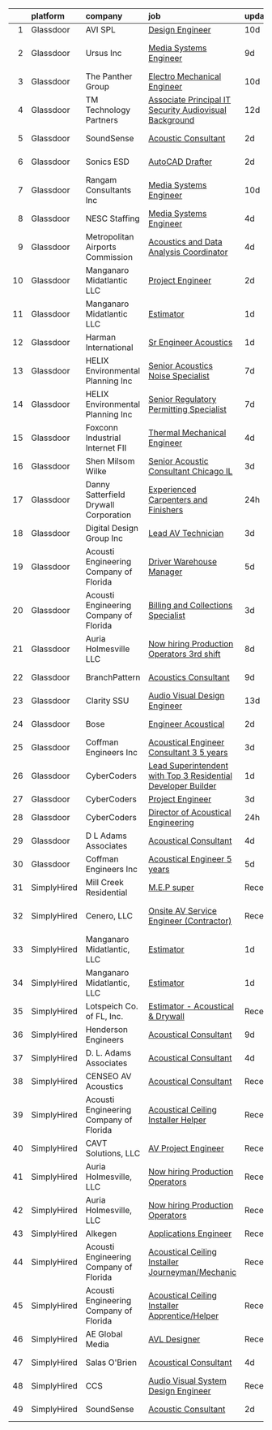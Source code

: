 

|    | platform    | company                                | job                                                                                                                                                                                                                                                                                                                                                                                                                                                                                                                                                                                                                                                                                                                                                                                                                                                                                                                                                                                                                                                                                                                                                                                                                                                                                                                                                                                                                           | update_time   | location                 |
|---:|:------------|:---------------------------------------|:------------------------------------------------------------------------------------------------------------------------------------------------------------------------------------------------------------------------------------------------------------------------------------------------------------------------------------------------------------------------------------------------------------------------------------------------------------------------------------------------------------------------------------------------------------------------------------------------------------------------------------------------------------------------------------------------------------------------------------------------------------------------------------------------------------------------------------------------------------------------------------------------------------------------------------------------------------------------------------------------------------------------------------------------------------------------------------------------------------------------------------------------------------------------------------------------------------------------------------------------------------------------------------------------------------------------------------------------------------------------------------------------------------------------------|:--------------|:-------------------------|
|  1 | Glassdoor   | AVI SPL                                | [Design Engineer](https://www.glassdoor.com/partner/jobListing.htm?pos=126&ao=1136043&s=58&guid=000001822f011f2b9d4018606ef10ce9&src=GD_JOB_AD&t=SR&vt=w&cs=1_7434291d&cb=1658645979263&jobListingId=1008003649498&jrtk=3-0-1g8ng27qok60k801-1g8ng27r62ap0000-7c13e25f6f9ba7bf-)                                                                                                                                                                                                                                                                                                                                                                                                                                                                                                                                                                                                                                                                                                                                                                                                                                                                                                                                                                                                                                                                                                                                              | 10d           | Denver, CO               |
|  2 | Glassdoor   | Ursus  Inc                             | [Media Systems Engineer](https://www.glassdoor.com/partner/jobListing.htm?pos=108&ao=1110586&s=58&guid=000001822f011f2b9d4018606ef10ce9&src=GD_JOB_AD&t=SR&vt=w&ea=1&cs=1_38432856&cb=1658645979261&jobListingId=1008005399357&cpc=5FEB1BEB8E14EF52&jrtk=3-0-1g8ng27qok60k801-1g8ng27r62ap0000-469d476bb688d871--6NYlbfkN0CT8vBT9H5mqECx2dfLV_FONLPDKpIRssxVwtj05Tmm4rA5I0VNOPdM1oYsK66ov5qK-W12bR39nuZdautxRzyQ-tGf7a9N_KMuh0rx3YgYPPY5iTDyRKJMbPf_7pbIvKAn50V0YNTgg89r0csQO1NGsAjxMMQGKMNR-W3G9CGqhLOp03UscYEcVuQ3dURH2dWW0Fu37qYkxgaoqQshM2G7t3T5MMRhQpiRUgd_d9SBcRXsrUb9NsXlvhUC9y4DoLCNi8J7oBgqiaGO398xM9mwFOZueDy4jYoIaXt7Y9eSkCQ3k11QKc-P-rmtsG5YnHHOHhSUnLb2sqpnTUDDvtRc-aMmDkPO6xyQsBVSWZRUZE-N4p5A9M--zLgmSLRLsOBfFeBYO8xkdeQfLxVFV6PioOQucK4e57CV2LR0Bx8c5ddQJmQEmzY0Bv3yUkx-RmLiaxwgD7-GHF7XMloycJ1QAdnkJ4YYa4iyhK25s_w7ZcFQM7o-GoN-RiT09-owdcQFQdwybRI9a7Nvq5HZ1PQCa80tS7wf23Wp9s5WNCKltPiuZt3kEGL4kDOn_7ATl7OUNarqFFLPW3MGDXTBzZWf7XpYPyaQ5A4zubCK8w29Z03MCPg6pkmAhQ2-7MEz_JPfGtJaqkONcZOWI7LVsKmVuZLZbR7uYuxm5Z8-1Qz3IS6S8wbAiX7sJoGQyiGlzhsa4FenTs3bM2csa5NvyLZUEQF-JrbeUNhRkv7OTjX0lzkDokD3uvuSIJskQqw9wF0UD5RlgsQKLjJtz_Vaie6gjdCGvkupjYilgWVHl9NHgWtDYZAOFNVjeIhahsikyD496PSSWjobjTNZxeHwWGZMxEXQ0Hm2u9---Y1pebzOkxjmScK96UHd_yGd0-eMVLB7RobtE_PJ7hBzcEdjUafUANzQupTdPLjas41sIGk8YlGIm_t_66uc1GRiwlaJDrIkCInKWAcND_LP7aT2FdWfsGuTZ73osTu5xQOrHYUoV_hbLi4AyGqDxPqu6lcp8TY%3D)                               | 9d            | San Francisco, CA        |
|  3 | Glassdoor   | The Panther Group                      | [Electro Mechanical Engineer](https://www.glassdoor.com/partner/jobListing.htm?pos=111&ao=1110586&s=58&guid=000001822f011f2b9d4018606ef10ce9&src=GD_JOB_AD&t=SR&vt=w&ea=1&cs=1_152cb65d&cb=1658645979262&jobListingId=1008002917089&cpc=F4EED0218A761C36&jrtk=3-0-1g8ng27qok60k801-1g8ng27r62ap0000-a955d16cff31ffd3--6NYlbfkN0CNPMheye81CzYnvunZY7yovNfSZKsgaMjzK-BTgXufI2fDZqb14OtID8EITmQy8dMLAgwlopokQOIPrB0TEOySzrRRwcpUcOxzWFhLIy7r-JAL8rWW2b2ZkVhm7h48yTMjNtVJfPhNI8bZ4Rpc3CNl9aWPzctMvoKRdxztlERsHefcJTkGC2U83jEkIds4X9pP1HWXaFoo4BfEApm-RABehc4m8TgfwvXKUHzywog5FrJr9htvOHQOHuvSB_7HfapivmMpq-OYi_7UHgvnIJ6mw53Ixs1awfDZeYCeBT1r4eRoQpmOlwEsgJt5LPCdduDc2vh7lGTiGkdZbcc2Z8kVjMNFBs2wGRdn-yS0wolNh5noJq-qERJG7G7rNbpwe5AtXksBtRFwclOQpCOQdMqWzNyXH6sOUeLM4QJwD5k6arUDfeR_ha4hFSl5ZhPTIXDb6MlcvA54AuYiteCpcCwq_LEHF42vn74xWpxPlEmp2QAoC7KxxY27mPDjKIKVOg0Gh-dxdXtdcUyZEg0b9rhl)                                                                                                                                                                                                                                                                                                                                                                                                                                                                                                                                        | 10d           | Westford, MA             |
|  4 | Glassdoor   | TM Technology Partners                 | [Associate Principal  IT Security Audiovisual Background](https://www.glassdoor.com/partner/jobListing.htm?pos=123&ao=1136043&s=58&guid=000001822f011f2b9d4018606ef10ce9&src=GD_JOB_AD&t=SR&vt=w&cs=1_5b9351be&cb=1658645979263&jobListingId=1007997936356&jrtk=3-0-1g8ng27qok60k801-1g8ng27r62ap0000-b46fe96a140f613b-)                                                                                                                                                                                                                                                                                                                                                                                                                                                                                                                                                                                                                                                                                                                                                                                                                                                                                                                                                                                                                                                                                                      | 12d           | Los Angeles, CA          |
|  5 | Glassdoor   | SoundSense                             | [Acoustic Consultant](https://www.glassdoor.com/partner/jobListing.htm?pos=117&ao=1136043&s=58&guid=000001822f011f2b9d4018606ef10ce9&src=GD_JOB_AD&t=SR&vt=w&cs=1_1b50fb51&cb=1658645979263&jobListingId=1008021485671&jrtk=3-0-1g8ng27qok60k801-1g8ng27r62ap0000-dcecbf6f1e953eaf-)                                                                                                                                                                                                                                                                                                                                                                                                                                                                                                                                                                                                                                                                                                                                                                                                                                                                                                                                                                                                                                                                                                                                          | 2d            | New York, NY             |
|  6 | Glassdoor   | Sonics ESD                             | [AutoCAD Drafter](https://www.glassdoor.com/partner/jobListing.htm?pos=130&ao=1136043&s=58&guid=000001822f011f2b9d4018606ef10ce9&src=GD_JOB_AD&t=SR&vt=w&ea=1&cs=1_3313b380&cb=1658645979263&jobListingId=1008020744654&jrtk=3-0-1g8ng27qok60k801-1g8ng27r62ap0000-d2f34a447545804c-)                                                                                                                                                                                                                                                                                                                                                                                                                                                                                                                                                                                                                                                                                                                                                                                                                                                                                                                                                                                                                                                                                                                                         | 2d            | Monterey, CA             |
|  7 | Glassdoor   | Rangam Consultants Inc                 | [Media Systems Engineer](https://www.glassdoor.com/partner/jobListing.htm?pos=124&ao=1136043&s=58&guid=000001822f011f2b9d4018606ef10ce9&src=GD_JOB_AD&t=SR&vt=w&ea=1&cs=1_5f0ee3a5&cb=1658645979263&jobListingId=1008002947340&jrtk=3-0-1g8ng27qok60k801-1g8ng27r62ap0000-fa7bac97a8355418-)                                                                                                                                                                                                                                                                                                                                                                                                                                                                                                                                                                                                                                                                                                                                                                                                                                                                                                                                                                                                                                                                                                                                  | 10d           | San Francisco, CA        |
|  8 | Glassdoor   | NESC Staffing                          | [Media Systems Engineer](https://www.glassdoor.com/partner/jobListing.htm?pos=110&ao=1110586&s=58&guid=000001822f011f2b9d4018606ef10ce9&src=GD_JOB_AD&t=SR&vt=w&ea=1&cs=1_b4a7cec8&cb=1658645979261&jobListingId=1008014831479&cpc=FA84DF7EA1EC2398&jrtk=3-0-1g8ng27qok60k801-1g8ng27r62ap0000-17b846956c01159b--6NYlbfkN0CZaM3qCFOpL_Lemb3iVULeNtfhWBcbvvoDwAxh7TM4kSMvzkrej1P0tLgb1VjA5MLyJ8b6-POHDSlq-Eh7LvuTkCh5oWxZhnR21jiYmCCLTIvFECBGYfMVKGpyBC3F8t2Job65sRRxb_uISlTIF-cEtAfgeoSLYWxaVnUpjREWRLTxicKn9c2waNbg_ajcgDhFpSCRYDFFLQC0C0i-3pSMUsA01OCMm47rMUS3_im2KYZpGYKoqczLpxCDp1joYj7Ex2YEJcuc9JwXg_mDYAnw_yJZmpGD6zyLXayR94Hj3iCGhX1J1-eI3ZNcIwNZCSVuAx1oGvjqCCEwiVSRYU4hYRKtX0whN06imKCVad76wUUoQ-t3Bq8QG4SD98SD17pZUzqS9OpE9xpbrzJaRVB-iEbIBhz_ARdqAJj7Xqk6toZHRmqYH7_W-5ZIcIcx4qiXdQ6l43jgMBMblsEDvPFjrrmUXrUCsRL6XyPdXmYlaPA_v3T-_8ZNjfPEvcl7Vad8Rk7wEcCvjw%3D%3D)                                                                                                                                                                                                                                                                                                                                                                                                                                                                                                                                                 | 4d            | Sunnyvale, CA            |
|  9 | Glassdoor   | Metropolitan Airports Commission       | [Acoustics and Data Analysis Coordinator](https://www.glassdoor.com/partner/jobListing.htm?pos=122&ao=1136043&s=58&guid=000001822f011f2b9d4018606ef10ce9&src=GD_JOB_AD&t=SR&vt=w&cs=1_356ebadd&cb=1658645979263&jobListingId=1008015461920&jrtk=3-0-1g8ng27qok60k801-1g8ng27r62ap0000-27d226b3599e9aec-)                                                                                                                                                                                                                                                                                                                                                                                                                                                                                                                                                                                                                                                                                                                                                                                                                                                                                                                                                                                                                                                                                                                      | 4d            | Minneapolis, MN          |
| 10 | Glassdoor   | Manganaro Midatlantic  LLC             | [Project Engineer](https://www.glassdoor.com/partner/jobListing.htm?pos=104&ao=1110586&s=58&guid=000001822f011f2b9d4018606ef10ce9&src=GD_JOB_AD&t=SR&vt=w&ea=1&cs=1_f0314d1b&cb=1658645979259&jobListingId=1008020306179&cpc=151E51E148764572&jrtk=3-0-1g8ng27qok60k801-1g8ng27r62ap0000-ab09b873c4b0bff4--6NYlbfkN0CSBNOnuxzeKKpLLk6KnyES8NvdEH3lV6drVITrW4BR0tkduY4ry7gXR084Q3Voaip0LADdQWT1r9omrNhj5m9VFDt0us-8zkmptEXXzDpSSKL346Q4RfRjNM58m2anPDZrgI_r8nkofR21MCWD-aabpk_qJl2pIiEdlEtcd4v9h_GEri_u2ZW3g660s8MnfHgbUQZHt7USlBMukoM3--YihJw6oz5RegoswTbM5sVBcrt4dlgI0kdGOI-V0BU8edBmdCqu_02wofvDyqylma0_Q1SD1Vxj8qH2CHUyFvrfVM4gjg_CY0dGZ_6zg54tIGe2iFLg3D19ct5XIcRxpnePZzHBUggqHFdH8pRPzv0__s8V7MUBnjScsBTBHD2VX_0F3fVm5hXKtH9IXD6un42wHVmb9kydyrVI2yKHEkzKnxuPHOye5wnDTONfB80MORzWLSMC6y0m9cQkU8OhcdcFyfKrnaWXmyVADicss5WanF7CFooh5Wmz9gurq3aTGfA%3D)                                                                                                                                                                                                                                                                                                                                                                                                                                                                                                                                                                     | 2d            | Beltsville, MD           |
| 11 | Glassdoor   | Manganaro Midatlantic  LLC             | [Estimator](https://www.glassdoor.com/partner/jobListing.htm?pos=106&ao=1110586&s=58&guid=000001822f011f2b9d4018606ef10ce9&src=GD_JOB_AD&t=SR&vt=w&ea=1&cs=1_de11b08f&cb=1658645979260&jobListingId=1008023243584&cpc=9C4F014304452074&jrtk=3-0-1g8ng27qok60k801-1g8ng27r62ap0000-a272c473645519af--6NYlbfkN0CSBNOnuxzeKKpLLk6KnyES8NvdEH3lV6drVITrW4BR0tkduY4ry7gXPqdiuQCM6EyD325cyxiJfSovCmU5QY0oF6M3i1Y8TTPZWvV-rVqMC9LnR9-Yo12zIhU8TaB9YMIaKak9K2pNmuU8WSXuhb09qm44QuUkuTZil4jvDXAA-b2wE6HAA5B2k1SsueRTIkNNIAef2_QkeDURcXqMmq0DMheQPTL8rS-5Z5gzKg_H94bllg1rYLvvRBIcUcV_0hj-taX5zGasGKA4e7wseVg_xxH1h7l0J_htwQaADDmFN4QLDdQvoVVnT7NQRp08-MfE-Lvaopaowl_y-VDTfHMv2oH4gMT7PvwgfYmogbeCmRLXMoIg3yCK_2BhNb2SBSg0wE6lgj2VB8W7pb8C3aHsoVkaQ2zOHiWbBPsli9QSzQp_Gufj2ATW2x5gXqg5RmmTPjZNiYVZOxGzs4QeirlBLkqP5WY1_ryslVO5hSLEsbbMCBlh1-0qtmqxUSt_IzKikBT-JVUAqA%3D%3D)                                                                                                                                                                                                                                                                                                                                                                                                                                                                                                                                                              | 1d            | Richmond, VA             |
| 12 | Glassdoor   | Harman International                   | [Sr  Engineer  Acoustics](https://www.glassdoor.com/partner/jobListing.htm?pos=121&ao=1136043&s=58&guid=000001822f011f2b9d4018606ef10ce9&src=GD_JOB_AD&t=SR&vt=w&cs=1_6360dc3d&cb=1658645979263&jobListingId=1008023517540&jrtk=3-0-1g8ng27qok60k801-1g8ng27r62ap0000-8b2ea931e0165b62-)                                                                                                                                                                                                                                                                                                                                                                                                                                                                                                                                                                                                                                                                                                                                                                                                                                                                                                                                                                                                                                                                                                                                      | 1d            | Novi, MI                 |
| 13 | Glassdoor   | HELIX Environmental Planning  Inc      | [Senior Acoustics Noise Specialist](https://www.glassdoor.com/partner/jobListing.htm?pos=103&ao=1110586&s=58&guid=000001822f011f2b9d4018606ef10ce9&src=GD_JOB_AD&t=SR&vt=w&ea=1&cs=1_48dcef9d&cb=1658645979259&jobListingId=1008009557015&cpc=956B2567E1972B70&jrtk=3-0-1g8ng27qok60k801-1g8ng27r62ap0000-8a40cf882e2e0410--6NYlbfkN0BXfkHHz_AtdSVqqMg6cNBtxrAHPGd1Ga-vcHsqg8uhlHnsTi4bG4BX1NzpvMTNLor6_7Ok8V3RGL7pnBmlSyGP_7tBhHYEpPkYuWi4XYrVnX5u47afq1ffdgONjoiJst_yDVmK5PoFCFi8GFa8pRAsGD0LN2N-UpsuIpPgryJ9aDcVKVq4MG3gklVMkfMhEFBHIiQ30RUYqGGCm0ihQ05oFjoasp4pfv2BH5v3rAaBGpBOEeuDiSpNHmOrb2Frwh-giLK0o1URtRRiMXygKUkfEb0GPhXuOWyyPzLOwaRKq_XLt4sEQuTjvfzXigjxpgIaOhc-EK_M34Trp0HT6eQTAFKO6nrXDAy_N31Len_8SjIlZRPSdXoTmkuDK2Eor93jML9wK4XNt2XcM7qUZWaX2UMMWuJBgmVctYONcJg2shsreRQuNCDizGQKKzkJMU0bcgWooon5U2DkjlkOmmHk5kP16HBarquB6pooc0mV5A%3D%3D)                                                                                                                                                                                                                                                                                                                                                                                                                                                                                                                                                                      | 7d            | San Diego, CA            |
| 14 | Glassdoor   | HELIX Environmental Planning  Inc      | [Senior Regulatory Permitting Specialist](https://www.glassdoor.com/partner/jobListing.htm?pos=105&ao=1110586&s=58&guid=000001822f011f2b9d4018606ef10ce9&src=GD_JOB_AD&t=SR&vt=w&ea=1&cs=1_bc0fd931&cb=1658645979260&jobListingId=1008009556901&cpc=A1E2D04CAB10975F&jrtk=3-0-1g8ng27qok60k801-1g8ng27r62ap0000-88ed8b1bcfc316c4--6NYlbfkN0BXfkHHz_AtdSVqqMg6cNBtxrAHPGd1Ga-vcHsqg8uhlHnsTi4bG4BX1NzpvMTNLor6_7Ok8V3RGHq7Lr48e_V3Ktv0NA0GNHPHgnuvyV1yNvwJHoHeWKADy-qWQZ5E6qXD9O3EdE7R4Fkm8YoLdEXXVOtRHl9jEd936QHoWyImEfEho1l4JjmaF5pDPcXbR3EJ1PRiN5fi4T0gN4Z8LttM2X5D_ZGztVJv-EiXpmrJGDfJZh8ZDOE9QfDxSZLZE3qe9-nn9dsTaRdZdJjw3_tgecGJPbRzCIDPR48ph99Z_tY6NrAbwmFD51ubxlrre6pkbEUgeVWhvK9pT7BzL3Fk1Nv-0SoKp7nZxtcvVX76cL_3tjxVWmmTFIPYB0ne7mLX6qT362lCwPCQ9oACLB1688XwBpFf2owG0gWBseT9z3JDenmzx1scw3rdPXQqFVnvEZOd48yhGfhblo2iJ5JnAFKYZxT4XiPF17oE_b4e4Q%3D%3D)                                                                                                                                                                                                                                                                                                                                                                                                                                                                                                                                                                | 7d            | Sacramento, CA           |
| 15 | Glassdoor   | Foxconn Industrial Internet   FII      | [Thermal Mechanical Engineer](https://www.glassdoor.com/partner/jobListing.htm?pos=120&ao=1136043&s=58&guid=000001822f011f2b9d4018606ef10ce9&src=GD_JOB_AD&t=SR&vt=w&ea=1&cs=1_73f999ec&cb=1658645979263&jobListingId=1008015167325&jrtk=3-0-1g8ng27qok60k801-1g8ng27r62ap0000-249eaec146e52f73-)                                                                                                                                                                                                                                                                                                                                                                                                                                                                                                                                                                                                                                                                                                                                                                                                                                                                                                                                                                                                                                                                                                                             | 4d            | Houston, TX              |
| 16 | Glassdoor   | Shen Milsom   Wilke                    | [Senior Acoustic Consultant   Chicago  IL](https://www.glassdoor.com/partner/jobListing.htm?pos=101&ao=1110586&s=58&guid=000001822f011f2b9d4018606ef10ce9&src=GD_JOB_AD&t=SR&vt=w&ea=1&cs=1_e1e01ace&cb=1658645979258&jobListingId=1008018194254&cpc=16C99676026A3978&jrtk=3-0-1g8ng27qok60k801-1g8ng27r62ap0000-8cc9ea6ba4854286--6NYlbfkN0B-CLd97nIYYGmF3vOmTuhf9Bzhsmt0hnxog9tijs9_DFLXRdc0DqCq1wn9rbkirOhL7gELpPeU2_qAO3LDuGCA4VYQ9uW5P52E_9Km8zMUFz36MTzgQSJCUtBZq6i7ryhNJOyDZ72If1Yy5CGfHB0Glhp1BvO-iWPyWnaB0U-yktcdtdEGORH27Qt7RnZI5bjYrsf9askijvj3hFTY8mBjEplgcXn2sWZsU2q6ZZD9ndaLel7Uu-wPM2Gw6__Zwz5TrBHHpaN4MjweMudj-e2-NW2CKa_jk6Tb5yrLy7caUmR4EMt5h4zPuNbg69mk71tQ693qQJqvvj2d2C8DGJBYsdaZdSQJl5abB3XU2QkoRwgioZlVuAxtiJ2w4dh_duSz0o3Lt-7LwLR0XqCBDCG5u_v5OUtYpVJ6bK4hr3yOmu-rJbYX1Pm9Tp6qe1nRAjAXI0q1YVGmjbGUO3tRZ-W7a_ORmfZgObCeecYcZ9xZHDRs0j5itKgAkc__9Rzvpqkbt8oKGTWKs49mS0nTRmymiotDwQZitj4%3D)                                                                                                                                                                                                                                                                                                                                                                                                                                                                                                             | 3d            | Chicago, IL              |
| 17 | Glassdoor   | Danny Satterfield Drywall Corporation  | [Experienced Carpenters and Finishers](https://www.glassdoor.com/partner/jobListing.htm?pos=113&ao=1110586&s=58&guid=000001822f011f2b9d4018606ef10ce9&src=GD_JOB_AD&t=SR&vt=w&cs=1_903bbb6c&cb=1658645979262&jobListingId=1008024544803&cpc=26740BCDE5E48596&jrtk=3-0-1g8ng27qok60k801-1g8ng27r62ap0000-0db446b14c6eea25--6NYlbfkN0CoZx6RZ76Kz2BC5LaLJVXH_1oYGbR7vq7wgU_JS4Ka_xXFnuYFBu1BICknNETYApBJZOZxzSRaGrUQ-sZzW2c3w7ZastP_J5IU75Wcm3b8Q62cYV6rLmdNpcmIwCzoGV4Vn5tc13rN93fAUeDUV9NyBBSijwdxF2mwJO4Gejc6PtE2hXGsPrfSu_PTnRBN6_SqOjy3pKGl4_RIaQuifp8cTfjaIMQoW9mrRAv8sAuScgsHm46QR4Ov1caFT-XXVMAg2AX-uSre8qabi9h15pRNgxhWUmDRfLel6inwHEv265v-75OcBZqv2zIikSiAIUypuc37BurVk4XDUMO-I_xPHS3AVQNHQuSLzX1PUpTVCtzbG2UiEKs7Pd9J6qsgnX2ePfytQkosCbeco2buOqYmaoNFk46IgKlqo47u_hK0Hw1B8R444Jd6JmGUprX8XDlb8p_fMe9m0jNNi7W_mpnLMEXspUyT7p_JiQzLxxTYxzOYCvsN_ozV5N1b1I_NPUPSWKTg6JmcMIWVFUBaIAag-1U1r6T83HrlDX2Y5dSy_TPSC-KQKL4iEIIm-Oucw6_OPGoO7bSFSuPmz2oeoYTJOdY5jG0edxrxhMAkHbvlkc2eIkku2zkCxU1VqPJVt_9xv-rQll4cmdciWtdPRnj_4u0h-SigoyM%3D)                                                                                                                                                                                                                                                                                                                                                                                      | 24h           | Wichita, KS              |
| 18 | Glassdoor   | Digital Design Group  Inc              | [Lead AV Technician](https://www.glassdoor.com/partner/jobListing.htm?pos=102&ao=1110586&s=58&guid=000001822f011f2b9d4018606ef10ce9&src=GD_JOB_AD&t=SR&vt=w&ea=1&cs=1_94af1951&cb=1658645979259&jobListingId=1008017764895&cpc=AE9297225A38C224&jrtk=3-0-1g8ng27qok60k801-1g8ng27r62ap0000-fb457b195c061820--6NYlbfkN0DfhRLDY5E7BVY3xhBTAobuSaZ3WR2SqAJ-w4NHeQGDZxuTLtiUsxSytayKwkW3d2Q5FEmZ-MEffICNMz50PbZhdz6J73J7mTn2Z23O7dqxKB4DjWPPvTDXyR_Ru4VGMbIf7sYqXgxsu-s0kL179enq-4c9DY-LUOftisismF8gBsF1JUsnmr1cWNqtKiSoX4GN5kXTQLRs4GJNvtI2yURUaHBd9bXWNSG23SmhUSeHt6dV1Bs5Ic12OcBRXzyBKYsfoL3WG7B7F32akd_brcaOqcaijlRCwxU3NyRareyVRGDkWRZHgykJLsPL-RLpEbJLPMbTONZwuWoMNPXmp5awiLSCfZy853oyHLlT_J_S7BNdWp2JDSf-ejURv2NZTK2XogWATb1IbcPisb5YqXwlCK57h9PrRn7DIENWo1WOHMICaVauqOwB-vZ3s0ocDlsiIPlq_Yganr3a7ZrkNFSUazkAHLCun7q-zL5bgrKFU0wGWlFFtvSVpqHq--qsUtA%3D)                                                                                                                                                                                                                                                                                                                                                                                                                                                                                                                                                                   | 3d            | Sarasota, FL             |
| 19 | Glassdoor   | Acousti Engineering Company of Florida | [Driver   Warehouse Manager](https://www.glassdoor.com/partner/jobListing.htm?pos=128&ao=1136043&s=58&guid=000001822f011f2b9d4018606ef10ce9&src=GD_JOB_AD&t=SR&vt=w&ea=1&cs=1_b1a81b5a&cb=1658645979263&jobListingId=1008011998474&jrtk=3-0-1g8ng27qok60k801-1g8ng27r62ap0000-6dd2f8ecd4dcac14-)                                                                                                                                                                                                                                                                                                                                                                                                                                                                                                                                                                                                                                                                                                                                                                                                                                                                                                                                                                                                                                                                                                                              | 5d            | Ladson Village, SC       |
| 20 | Glassdoor   | Acousti Engineering Company of Florida | [Billing and Collections Specialist](https://www.glassdoor.com/partner/jobListing.htm?pos=127&ao=1136043&s=58&guid=000001822f011f2b9d4018606ef10ce9&src=GD_JOB_AD&t=SR&vt=w&ea=1&cs=1_a5681fb7&cb=1658645979263&jobListingId=1008017806533&jrtk=3-0-1g8ng27qok60k801-1g8ng27r62ap0000-2459458e9aa7e8f5-)                                                                                                                                                                                                                                                                                                                                                                                                                                                                                                                                                                                                                                                                                                                                                                                                                                                                                                                                                                                                                                                                                                                      | 3d            | Tampa, FL                |
| 21 | Glassdoor   | Auria Holmesville  LLC                 | [Now hiring Production Operators 3rd shift](https://www.glassdoor.com/partner/jobListing.htm?pos=107&ao=1110586&s=58&guid=000001822f011f2b9d4018606ef10ce9&src=GD_JOB_AD&t=SR&vt=w&ea=1&cs=1_8563a455&cb=1658645979260&jobListingId=1008008521524&cpc=C19BE7EA145E205E&jrtk=3-0-1g8ng27qok60k801-1g8ng27r62ap0000-10c5b0a3467a984f--6NYlbfkN0CYq252up1RlunyTpquboaD00VQoFHGwxopcVBoMHAHGAR_8EZ9zb_OlWK_xQskGIvOyYyh1Y0lXyrkfiwp7Se9Tg3DkTt6z9ciQCKPWqekckq5czsqAaNhgjTWytDbkQ9Wc0H4kGm1YPJsPdDGbXcVxMFemMo1M5lRk2tX0qs60UoxeG3axXz7igds7ntDizusXZma-6Pcq1sDC8HRysCpbGrvGVDPLmHkB3LChUzzRHq3KJd92in5fSkONAeXP8mRsyjJTGrMCMpPXlL4NQlNo10mGXX--_QCd_ZJvZkxxBPzNlNpI_6ZbrAFASf44SksUfkvqDod78OcRtiMfZc346qrTOc36XTW6t0gC2IpQq8ylLknERjEPpOBrmnA67OcNck1-95quCzlz2bMt21rcPl9LIA5r_fNj7vP3L-XUo2Cf7LSJAETbenvCBpKJC8IO_PvVpaVrODFDnLd7rloYmq-nEaTIwEk1kJwmNayb92Ff8mbsgwIQP6Wyg6_sOYmvRNvlUl1qy0s1hNUuFjSEr9XEpwZV1I%3D)                                                                                                                                                                                                                                                                                                                                                                                                                                                                                                            | 8d            | Holmesville, OH          |
| 22 | Glassdoor   | BranchPattern                          | [Acoustics Consultant](https://www.glassdoor.com/partner/jobListing.htm?pos=129&ao=1136043&s=58&guid=000001822f011f2b9d4018606ef10ce9&src=GD_JOB_AD&t=SR&vt=w&ea=1&cs=1_985e7cb9&cb=1658645979263&jobListingId=1008006807757&jrtk=3-0-1g8ng27qok60k801-1g8ng27r62ap0000-4a6f2731c8ad9ed7-)                                                                                                                                                                                                                                                                                                                                                                                                                                                                                                                                                                                                                                                                                                                                                                                                                                                                                                                                                                                                                                                                                                                                    | 9d            | Kansas City, MO          |
| 23 | Glassdoor   | Clarity SSU                            | [Audio Visual Design Engineer](https://www.glassdoor.com/partner/jobListing.htm?pos=125&ao=1136043&s=58&guid=000001822f011f2b9d4018606ef10ce9&src=GD_JOB_AD&t=SR&vt=w&ea=1&cs=1_1e3a2dae&cb=1658645979263&jobListingId=1007995800311&jrtk=3-0-1g8ng27qok60k801-1g8ng27r62ap0000-407bc9f77d9583b7-)                                                                                                                                                                                                                                                                                                                                                                                                                                                                                                                                                                                                                                                                                                                                                                                                                                                                                                                                                                                                                                                                                                                            | 13d           | Remote                   |
| 24 | Glassdoor   | Bose                                   | [Engineer  Acoustical](https://www.glassdoor.com/partner/jobListing.htm?pos=115&ao=1136043&s=58&guid=000001822f011f2b9d4018606ef10ce9&src=GD_JOB_AD&t=SR&vt=w&cs=1_cf0aa4e1&cb=1658645979262&jobListingId=1008021268156&jrtk=3-0-1g8ng27qok60k801-1g8ng27r62ap0000-727324029b54fd6b-)                                                                                                                                                                                                                                                                                                                                                                                                                                                                                                                                                                                                                                                                                                                                                                                                                                                                                                                                                                                                                                                                                                                                         | 2d            | Framingham, MA           |
| 25 | Glassdoor   | Coffman Engineers  Inc                 | [Acoustical Engineer Consultant  3 5 years ](https://www.glassdoor.com/partner/jobListing.htm?pos=118&ao=1136043&s=58&guid=000001822f011f2b9d4018606ef10ce9&src=GD_JOB_AD&t=SR&vt=w&cs=1_09889429&cb=1658645979263&jobListingId=1008018893923&jrtk=3-0-1g8ng27qok60k801-1g8ng27r62ap0000-0cd3ba1cc820ac00-)                                                                                                                                                                                                                                                                                                                                                                                                                                                                                                                                                                                                                                                                                                                                                                                                                                                                                                                                                                                                                                                                                                                   | 3d            | Irving, TX               |
| 26 | Glassdoor   | CyberCoders                            | [Lead Superintendent with Top 3 Residential Developer Builder](https://www.glassdoor.com/partner/jobListing.htm?pos=114&ao=1110586&s=58&guid=000001822f011f2b9d4018606ef10ce9&src=GD_JOB_AD&t=SR&vt=w&ea=1&cs=1_3e78763b&cb=1658645979263&jobListingId=1008023223489&cpc=6FC5BA77C9A4CD78&jrtk=3-0-1g8ng27qok60k801-1g8ng27r62ap0000-71db1b5af2bb8911--6NYlbfkN0CpFJQzrgRR8WqXWK1qKKEqALWJw739KlKqr2H-MSI4eoBlI4EFrmor2FYZMP3muM0rsFs5SITX9YUT0HnimPPnnmAPv1J69L_Tbf31y9mzMwYBOx8DwLmYHNZVL_SzpNpa3Vhun7Na1AyoZuRhnzQQxvId86SjHO8CjEwA1kFebXvZOE8tKs1pe02m1Lgpekml3N2rZZ-iOroVc8NG-wsWecgBId__NKKrbzm4CPphT3_RJ7SgpoMhIydkb7n7Tbdp864K1ZRyDkSN7eNJNYzxOSUOeapRoZSHtFlHosd6ma-05AZU7yXanqDk0Dl3lsTeKWmf8K0rMsSOnzigWbZH4kaHpIDkkHVVEZj_Gl-rlIJ9XIY_YIENaum0vqV3rUdHDF4Di9Ryo4cmYGgvM4BCzYkbKTbYgDSO_7zyeBBF23rJG0wdN0lV2ANftM86G742IKm7UUVCpegOztT49ZOpVPpvUsaDJgtUD-Zes2jpnKTSBlfbomx665GyOjImIMBT5bRxNp6BQpX08qfOVow3ys_2Ub_r81Fy_HIpcnJ_STgyAVPq-drSkhQC7cmfXZ8ySDKH3ETLMwZKgumxdVO6_4xN8JXuy2n7FDs649OUl2M4tXwY1bYJxfrYjGq7DV-JBik0migd5ouLZhIZpsrqLo859upoHk9Gn9iRV1XvDn5Oglw9CnaURk-F-TQzH5WvvVwr4tNyJ8YFxkrwbQhf9AcN-1sglhobtmpNcQf5TJ4LwzdwOkL0WBfq-AKa8VOHNFmr38OU0LR6MP86eJo73fx-zuFPAmQ-c0-uaRV1_25IaZhRy_Jrx6vcaXtMwyGjwg_cauYPZ9mShBpGRT7FmK9rNuzEfwU0k_FF5vz9DY7vXQ_5oLzSLYL4oVlOak0446jKcsN7dTUTM5q0rdeVO1rZ97x7FDv4g_-mXFw6okU1enJhXIROFJlm-sTNR8WGYcEa-y-0NEQLyR0i1IvImJoroYpPJaZY-4X1kQ4cVQ%3D%3D)           | 1d            | Portland, OR             |
| 27 | Glassdoor   | CyberCoders                            | [Project Engineer](https://www.glassdoor.com/partner/jobListing.htm?pos=112&ao=1110586&s=58&guid=000001822f011f2b9d4018606ef10ce9&src=GD_JOB_AD&t=SR&vt=w&ea=1&cs=1_ddca5b33&cb=1658645979262&jobListingId=1008017849389&cpc=6FC5BA77C9A4CD78&jrtk=3-0-1g8ng27qok60k801-1g8ng27r62ap0000-aa4d61a6cc5c3cce--6NYlbfkN0CpFJQzrgRR8WqXWK1qKKEqALWJw739KlKqr2H-MSI4eoBlI4EFrmor2FYZMP3muM1MdiAdE_pXz5BerhbWHYJXA7eVFVsBNt4cVHacs2IDZ_lWrkyq_Jx37BXjodIWi5yOnuhnFWrXoYjdya6Z9zUb6o4_fF5KQZJCeReJFpwsCnHG_r4sfCXjAxGOItNGZ5wReOoqO7cSn6INqnE3j-EBrYpxQqa15d0YDiqx4I08hi-W7ZY8jrSjdFHs1UhHIhTX-HTJq8eMMaI9aXt10B1tMB-eU7zRKSSVBrb9WA9vHarjpFFcgIXKqIfsuEbXhvLyQoZPO9duikDlFUsGo4IlELYWjmO5JYQQByimfYeg7u79yWZhrNDU_xhh4X9u2j6mAAdiSYKD-FGz7MJgcNSeuJqvMYOsh8A0Qs70N0wFxux6c9IEAvI22XaIdVVukH3_P-L8oyKaaNXLforscwP18xy9XuecARIyqG8Jewg6SMCWsnmch5Pwo6rPw4SWp-1mv7nUHUVHrb5TwhQMoBp4t2Apjsb0X3D2mvv1s1h2Mo0YYNa9aqTLOJiOcdf_vSE_Hro_UtOL1Y6wvRfjIL4bCkLcDdITY-7BVHnJV9Rupx9I_OrtBnrVCQY6P6643qBFpiN2Xh3r8csRHAehIyYTZNa1s82fwM-2FnfuYgaz06nx2b4w4pRn-h1y1knPpUWudu2mZiK1IPHakKDAJaaJtUOrBsRnYVlZxsI_9hgJlQKZSNhaygUvUtvrfjxF5L2UJd4ZlY9xgpEuPZ7zLcowuTGmwVAlBHANrdJdkphGH7wg1gArwPPov4sAU-bwn3m0uS5fQer8ZglS2NwntOVYZPd-PQOvS9m1AkNvWrD9YQDgXqQcTxtMFZC__LVB-b2OrA5UpIO9zTyc5fIfgt_okecDn2ZTJG9Zb2iyfrz6q65dpPFBLyL_Ppg-hFnkxrpl40UgcymG786MKavhjs2LsOc2GZGIlbT_GEbt8X9n0w%3D%3D)                                                       | 3d            | Eugene, OR               |
| 28 | Glassdoor   | CyberCoders                            | [Director of Acoustical Engineering](https://www.glassdoor.com/partner/jobListing.htm?pos=109&ao=1110586&s=58&guid=000001822f011f2b9d4018606ef10ce9&src=GD_JOB_AD&t=SR&vt=w&ea=1&cs=1_17017940&cb=1658645979261&jobListingId=1008024605405&cpc=6FC5BA77C9A4CD78&jrtk=3-0-1g8ng27qok60k801-1g8ng27r62ap0000-27db4943070d613a--6NYlbfkN0CpFJQzrgRR8WqXWK1qKKEqALWJw739KlKqr2H-MSI4eoBlI4EFrmor2FYZMP3muM2kpPCFR2etnrxQmMuhfa0Wd55VvsbtAEWyjXwvhOXLTS4KI0A8VsUYEh358SE9-pUAETRn6aXtfcv6nkBtCOZ2CJAcPkP6T2CLnWMdLvBAvDXSTAYW1YIDuXiueciciAKul0rLOrgTt6asntsDuFL7u8jQ-Osfnpq5DUHMqamEq4Cb0nHSHDlUMXtVZ4d7b4EkSKZrb1odMefMJuSWdmdqowwurHYHRWBE6ZFSgLAa62IEOYpBowKtiJlrCEyQsHvxVybLn1g4rWe1o6Ejj8o_LJdqqf040TDRwxM4YasfhLQa4L-Mt_ZcQ6cj7xSLT1IMnBVwVnNlqGfpMUCv7SBp0GXaFlAG-htlOTnr27JAAZAS1yy1haMdy4RJwK3AmgX1KQYEu2jUlfm5QmedlTX8m2dow2_TnvV6qvhW7OduADzQqK46x05dWVR2R_f259fEQHrvjlCStnCnlMVlPUzV9pWd3MTq-xM9ckjAa1uc5O-kd6nXu15Tbyo5_dF7O8AW88eFLBo30fN79XYKQj1Ygz1zeImNvxHesZnM5Ywuz4693ouXjYPibs3SWwQcI43nyO0A1IeEHN2aeIL0bdhFgbb1mKivBp93VYmUSJXlZ11yrfDSP2KvR6THIS6SkYIoA_6k7AnCrCEyzsCUb9z-ELsWfnxS2qi4WZrHRV_W7SnFxB5C8VkV4dBFlsB-DWGMZHjnsohhpPK90-y8IZFd2l2sPqFc7fbgR8sAU0i64DkJEUj9YpgF150P6WtcsrQ9J19urQxGTq1peYnzUSsmRdnUV3CgjE31CNFNiWGAGQAySHFbh8axy-nFwafreVbgQcQAhcE6TVwgjUc0stQu1SUWK6io3UHp9keQjQfgIoLof033d4d4UkZ8HmG38GfyqSlF68fgAVhRmfGeMPdZurQ5-NjJaYtzvpeBeAOIZPpN4_0IJARBU9oZDoQdJOfHSeuKoIeExMYwMqnAt7S4) | 24h           | New Orleans, LA          |
| 29 | Glassdoor   | D  L  Adams Associates                 | [Acoustical Consultant](https://www.glassdoor.com/partner/jobListing.htm?pos=116&ao=1136043&s=58&guid=000001822f011f2b9d4018606ef10ce9&src=GD_JOB_AD&t=SR&vt=w&cs=1_bff93415&cb=1658645979262&jobListingId=1008016053707&jrtk=3-0-1g8ng27qok60k801-1g8ng27r62ap0000-196f73e0554f63bf-)                                                                                                                                                                                                                                                                                                                                                                                                                                                                                                                                                                                                                                                                                                                                                                                                                                                                                                                                                                                                                                                                                                                                        | 4d            | Remote                   |
| 30 | Glassdoor   | Coffman Engineers  Inc                 | [Acoustical Engineer  5  years ](https://www.glassdoor.com/partner/jobListing.htm?pos=119&ao=1136043&s=58&guid=000001822f011f2b9d4018606ef10ce9&src=GD_JOB_AD&t=SR&vt=w&ea=1&cs=1_65af2eca&cb=1658645979263&jobListingId=1008013429235&jrtk=3-0-1g8ng27qok60k801-1g8ng27r62ap0000-11a3cbc8b3978543-)                                                                                                                                                                                                                                                                                                                                                                                                                                                                                                                                                                                                                                                                                                                                                                                                                                                                                                                                                                                                                                                                                                                          | 5d            | San Diego, CA            |
| 31 | SimplyHired | Mill Creek Residential                 | [M.E.P super](https://www.simplyhired.com/job/-u-QqMb6acoUH-lqCz2-UJPWhqx9-KJPg9O59gppkmIm2eqC54hXLg?q=acoustical+engineering)                                                                                                                                                                                                                                                                                                                                                                                                                                                                                                                                                                                                                                                                                                                                                                                                                                                                                                                                                                                                                                                                                                                                                                                                                                                                                                | Recently      | Nashville, TN            |
| 32 | SimplyHired | Cenero, LLC                            | [Onsite AV Service Engineer (Contractor)](https://www.simplyhired.com/job/L0txaO-AVpfQvKzg26TFCH3ySWb9G2VjuQzQTZZ1uUADXwo0HACskw?q=acoustical+engineering)                                                                                                                                                                                                                                                                                                                                                                                                                                                                                                                                                                                                                                                                                                                                                                                                                                                                                                                                                                                                                                                                                                                                                                                                                                                                    | Recently      | San Francisco, CA        |
| 33 | SimplyHired | Manganaro Midatlantic, LLC             | [Estimator](https://www.simplyhired.com/job/0ZzEUQ4q-s3uU3PJGD7j1uBfMlhQbHwzv-Yl4rLVCWHfTwikVTqzhg?q=acoustical+engineering)                                                                                                                                                                                                                                                                                                                                                                                                                                                                                                                                                                                                                                                                                                                                                                                                                                                                                                                                                                                                                                                                                                                                                                                                                                                                                                  | 1d            | Richmond, VA             |
| 34 | SimplyHired | Manganaro Midatlantic, LLC             | [Estimator](https://www.simplyhired.com/job/0ZzEUQ4q-s3uU3PJGD7j1uBfMlhQbHwzv-Yl4rLVCWHfTwikVTqzhg?q=acoustical+engineering)                                                                                                                                                                                                                                                                                                                                                                                                                                                                                                                                                                                                                                                                                                                                                                                                                                                                                                                                                                                                                                                                                                                                                                                                                                                                                                  | 1d            | Richmond, VA             |
| 35 | SimplyHired | Lotspeich Co. of FL, Inc.              | [Estimator - Acoustical & Drywall](https://www.simplyhired.com/job/xGGVaTTelByRUZNDcdARG-Wf0QgBsWV6Gf74SlmZx1odPHILFMUk6A?q=acoustical+engineering)                                                                                                                                                                                                                                                                                                                                                                                                                                                                                                                                                                                                                                                                                                                                                                                                                                                                                                                                                                                                                                                                                                                                                                                                                                                                           | Recently      | West Palm Beach, FL      |
| 36 | SimplyHired | Henderson Engineers                    | [Acoustical Consultant](https://www.simplyhired.com/job/eUozg0COUTagAe9IZamS1zUaMXCsMz97T7hC9QAJ6Yf6SNVhzyiIkg?q=acoustical+engineering)                                                                                                                                                                                                                                                                                                                                                                                                                                                                                                                                                                                                                                                                                                                                                                                                                                                                                                                                                                                                                                                                                                                                                                                                                                                                                      | 9d            | United States            |
| 37 | SimplyHired | D. L. Adams Associates                 | [Acoustical Consultant](https://www.simplyhired.com/job/EOJMy4LHMvN6k7pTODhGaG3xJwR-Vu4L4PvIwh00kTTHaUiSD0czHA?q=acoustical+engineering)                                                                                                                                                                                                                                                                                                                                                                                                                                                                                                                                                                                                                                                                                                                                                                                                                                                                                                                                                                                                                                                                                                                                                                                                                                                                                      | 4d            | Remote                   |
| 38 | SimplyHired | CENSEO AV Acoustics                    | [Acoustical Consultant](https://www.simplyhired.com/job/1N_jxDb9MMTEuQND6QewnyvyF_iNxaelf4wLZgwGTUYap5oUMZbewg?q=acoustical+engineering)                                                                                                                                                                                                                                                                                                                                                                                                                                                                                                                                                                                                                                                                                                                                                                                                                                                                                                                                                                                                                                                                                                                                                                                                                                                                                      | Recently      | Hawaii                   |
| 39 | SimplyHired | Acousti Engineering Company of Florida | [Acoustical Ceiling Installer Helper](https://www.simplyhired.com/job/X2XP3SXdmAt9hjvgQhM_K3ugG0MumxtSTQYyfjHO3gVRFXdVzNm2DQ?q=acoustical+engineering)                                                                                                                                                                                                                                                                                                                                                                                                                                                                                                                                                                                                                                                                                                                                                                                                                                                                                                                                                                                                                                                                                                                                                                                                                                                                        | Recently      | Garner, NC +4 locations  |
| 40 | SimplyHired | CAVT Solutions, LLC                    | [AV Project Engineer](https://www.simplyhired.com/job/QyWO_lH0zp6hiPORvJqW7dv6dQq72igDnDnDg_0tKpIYvAC65Ytwmg?q=acoustical+engineering)                                                                                                                                                                                                                                                                                                                                                                                                                                                                                                                                                                                                                                                                                                                                                                                                                                                                                                                                                                                                                                                                                                                                                                                                                                                                                        | Recently      | North Andover, MA        |
| 41 | SimplyHired | Auria Holmesville, LLC                 | [Now hiring Production Operators](https://www.simplyhired.com/job/rm_mRC2I9bz8ea5-bUND2lYkIatsz62st8JcOJegkfvaBeYMshoYxQ?q=acoustical+engineering)                                                                                                                                                                                                                                                                                                                                                                                                                                                                                                                                                                                                                                                                                                                                                                                                                                                                                                                                                                                                                                                                                                                                                                                                                                                                            | Recently      | Holmesville, OH          |
| 42 | SimplyHired | Auria Holmesville, LLC                 | [Now hiring Production Operators](https://www.simplyhired.com/job/rm_mRC2I9bz8ea5-bUND2lYkIatsz62st8JcOJegkfvaBeYMshoYxQ?q=acoustical+engineering)                                                                                                                                                                                                                                                                                                                                                                                                                                                                                                                                                                                                                                                                                                                                                                                                                                                                                                                                                                                                                                                                                                                                                                                                                                                                            | Recently      | Holmesville, OH          |
| 43 | SimplyHired | Alkegen                                | [Applications Engineer](https://www.simplyhired.com/job/DOMsBRSGS7YDleYuhrbdCSlrsOZMgtwxgRnm7PAZTRBJcy6hPxgUmw?q=acoustical+engineering)                                                                                                                                                                                                                                                                                                                                                                                                                                                                                                                                                                                                                                                                                                                                                                                                                                                                                                                                                                                                                                                                                                                                                                                                                                                                                      | Recently      | Howell, MI               |
| 44 | SimplyHired | Acousti Engineering Company of Florida | [Acoustical Ceiling Installer Journeyman/Mechanic](https://www.simplyhired.com/job/nkspDaOQRFfi6MbSYdhxnAXvCehU5pct7VliKA9CTQfXlHs3bLkWTA?q=acoustical+engineering)                                                                                                                                                                                                                                                                                                                                                                                                                                                                                                                                                                                                                                                                                                                                                                                                                                                                                                                                                                                                                                                                                                                                                                                                                                                           | Recently      | Alachua, FL +1 location  |
| 45 | SimplyHired | Acousti Engineering Company of Florida | [Acoustical Ceiling Installer Apprentice/Helper](https://www.simplyhired.com/job/DgX4ksdWI8iOVl99FEu9vWiXEr4rmVhWDZU0zrOWCE9gnqKRahlX1w?q=acoustical+engineering)                                                                                                                                                                                                                                                                                                                                                                                                                                                                                                                                                                                                                                                                                                                                                                                                                                                                                                                                                                                                                                                                                                                                                                                                                                                             | Recently      | Alachua, FL +3 locations |
| 46 | SimplyHired | AE Global Media                        | [AVL Designer](https://www.simplyhired.com/job/uXTiuZaUOUC3A-Cm9xz-zwkZX0-usz6k-wJkIJ5RQEmDdrYZ2FPq-A?q=acoustical+engineering)                                                                                                                                                                                                                                                                                                                                                                                                                                                                                                                                                                                                                                                                                                                                                                                                                                                                                                                                                                                                                                                                                                                                                                                                                                                                                               | Recently      | Charlotte, NC            |
| 47 | SimplyHired | Salas O'Brien                          | [Acoustical Consultant](https://www.simplyhired.com/job/eSu5HuVjm_ZoEj7VJuMeHSXYwe7JCeGTPlvePNCrgmyeI5-Naaa6MQ?q=acoustical+engineering)                                                                                                                                                                                                                                                                                                                                                                                                                                                                                                                                                                                                                                                                                                                                                                                                                                                                                                                                                                                                                                                                                                                                                                                                                                                                                      | 4d            | United States            |
| 48 | SimplyHired | CCS                                    | [Audio Visual System Design Engineer](https://www.simplyhired.com/job/ary5z9j2es4oPMAOjusLJHyf7K-36e4_CuOld61njGzpItTv9_0cKA?q=acoustical+engineering)                                                                                                                                                                                                                                                                                                                                                                                                                                                                                                                                                                                                                                                                                                                                                                                                                                                                                                                                                                                                                                                                                                                                                                                                                                                                        | Recently      | Denver, CO               |
| 49 | SimplyHired | SoundSense                             | [Acoustic Consultant](https://www.simplyhired.com/job/MD4jCgJcsqJV2C4yio1NmHLtZsVkL1rPcvnoKGhJH6OpBlgAR6d8EQ?q=acoustical+engineering)                                                                                                                                                                                                                                                                                                                                                                                                                                                                                                                                                                                                                                                                                                                                                                                                                                                                                                                                                                                                                                                                                                                                                                                                                                                                                        | 2d            | New York, NY             |
